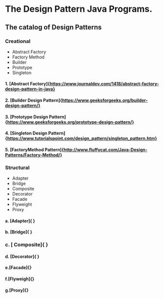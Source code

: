 # The Design Pattern Java Programs.

## The catalog of Design Patterns

### Creational

 - Abstract Factory
 - Factory Method
 - Builder
 - Prototype
 - Singleton
  
 
#### 1. [Abstract Factory]{https://www.journaldev.com/1418/abstract-factory-design-pattern-in-java}

#### 2. [Builder Design Pattern]{https://www.geeksforgeeks.org/builder-design-pattern/}

#### 3. [Prototype Design Pattern]{https://www.geeksforgeeks.org/prototype-design-pattern/}

#### 4. [Singleton Design Pattern]{https://www.tutorialspoint.com/design_pattern/singleton_pattern.htm}

#### 5. [FactoryMethod Pattern]{http://www.fluffycat.com/Java-Design-Patterns/Factory-Method/}


### Structural

 - Adapter
 - Bridge
 - Composite
 - Decorator
 - Facade
 - Flyweight
 - Proxy
 
 
 #### a. [Adapter]{  }

 #### b. [Bridge]{  }
 
 ### c. [ Composite]{  }

 #### d. [Decorator]{  }
 
 #### e.[Facade]{}
 
 #### f.[Flyweigh]{}
  
 #### g.[Proxy]{}


